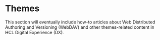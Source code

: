 # Themes

This section will eventually include how-to articles about Web Distributed Authoring and Versioning (WebDAV) and other themes-related content in HCL Digital Experience (DX).
